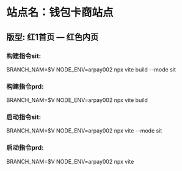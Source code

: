 # 站点名：钱包卡商站点

## 版型: 红1首页 — 红色内页

### 构建指令sit:
BRANCH_NAM=$V NODE_ENV=arpay002 npx vite build --mode sit

### 构建指令prd:
BRANCH_NAM=$V NODE_ENV=arpay002 npx vite build

### 启动指令sit:
BRANCH_NAM=$V NODE_ENV=arpay002 npx vite --mode sit

### 启动指令prd:
BRANCH_NAM=$V NODE_ENV=arpay002 npx vite